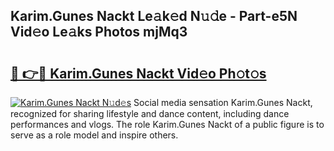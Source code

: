 ## Karim.Gunes Nackt Le𝚊k𝚎d N𝚞𝚍e - Part-e5N Vid𝚎o Le𝚊ks Photos mjMq3

# <h2><a href="http://fb0jr7p.evod.top/?m=Karim.Gunes+Nackt">🔗 👉🔴 Karim.Gunes Nackt Vid𝚎o Ph𝚘t𝚘s</a></h2>

[![Karim.Gunes Nackt N𝚞d𝚎s](https://i.imgur.com/8V9OHl7.gif)](http://fb0jr7p.evod.top/?m=Karim.Gunes+Nackt)
Social media sensation Karim.Gunes Nackt, recognized for sharing lifestyle and dance content, including dance performances and vlogs. The role Karim.Gunes Nackt of a public figure is to serve as a role model and inspire others. 

